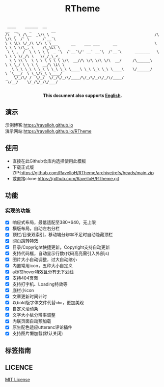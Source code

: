 # <div align="center">RTheme
```
  
 ____    ______  __                                                  __  __     _         __     
/\  _`\ /\__  _\/\ \                                                /\ \/\ \  /' \      /'__`\   
\ \ \L\ \/_/\ \/\ \ \___      __    ___ ___      __                 \ \ \ \ \/\_, \    /\_\L\ \  
 \ \ ,  /  \ \ \ \ \  _ `\  /'__`\/' __` __`\  /'__`\      _______   \ \ \ \ \/_/\ \   \/_/_\_<_ 
  \ \ \\ \  \ \ \ \ \ \ \ \/\  __//\ \/\ \/\ \/\  __/     /\______\   \ \ \_/ \ \ \ \  __/\ \L\ \
   \ \_\ \_\ \ \_\ \ \_\ \_\ \____\ \_\ \_\ \_\ \____\    \/______/    \ `\___/  \ \_\/\_\ \____/
    \/_/\/ /  \/_/  \/_/\/_/\/____/\/_/\/_/\/_/\/____/                  `\/__/    \/_/\/_/\/___/  
                                                                                                 
```

</div>
<div align="center">
  
**This document also supports [English](https://github.com/RavelloH/RTheme/blob/main/doc/README-En.md).**
</div>

## 演示
示例博客:https://ravelloh.github.io  
演示网站:https://ravelloh.github.io/RTheme
  
## 使用
- 直接在此Github仓库内选择使用此模板
- 下载正式版ZIP:https://github.com/RavelloH/RTheme/archive/refs/heads/main.zip
- 或直接clone:https://github.com/RavelloH/RTheme.git
  
## 功能
### 实现的功能 
- [x] 响应式布局，最低适配至380*640，无上限
- [x] 横版布局，自动左右分栏
- [x] 顶栏/目录双索引，移动端分辨率不足时自动隐藏顶栏
- [x] 网页跳转特效
- [x] 目录/Copyright快捷更新，Copyright支持自动更新
- [x] 支持代码框，自动显示行数(代码高亮需引入外部js)
- [x] 图片大小自动调整，过大自动缩小
- [x] 内置常用icon，五种大小自定义
- [x] a标签hover特效且分有无下划线
- [x] 支持404页面
- [x] 支持打字机、Loading特效等
- [x] 底栏小icon
- [x] 文章更新时间计时
- [x] 以bold版字体文件代替`<b>`，更加美观
- [x] 自定义滚动条
- [x] 文字大小依分辨率调整
- [x] 内联页面自动预加载
- [x] 原生配色适应utteranc评论插件
- [x] 支持图片懒加载(默认关闭)
  
## 标签指南

## LICENCE
[MIT License](https://github.com/RavelloH/RTheme/blob/main/LICENSE)
